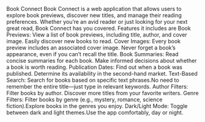 Book Connect
Book Connect is a web application that allows users to explore book previews, discover new titles, and manage their reading preferences. Whether you’re an avid reader or just looking for your next great read, Book Connect has you covered.
Features it includes are
Book Previews: View a list of book previews, including title, author, and cover image. Easily discover new books to read.
Cover Images: Every book preview includes an associated cover image. Never forget a book’s appearance, even if you can’t recall the title.
Book Summaries: Read concise summaries for each book. Make informed decisions about whether a book is worth reading.
Publication Dates: Find out when a book was published. Determine its availability in the second-hand market.
Text-Based Search: Search for books based on specific text phrases.No need to remember the entire title—just type in relevant keywords.
Author Filters: Filter books by author. Discover more titles from your favorite writers.
Genre Filters: Filter books by genre (e.g., mystery, romance, science fiction).Explore books in the genres you enjoy.
Dark/Light Mode: Toggle between dark and light themes.Use the app comfortably, day or night.
